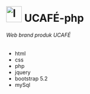 # <img src="https://user-images.githubusercontent.com/99374274/260878207-c7e796af-0160-415a-a678-fe1569423d3a.png" alt="logo" width="42.4" height="42.4" /> UCAFÉ-php 
###### Web brand produk UCAFÉ
- html
- css
- php
- jquery
- bootstrap 5.2
- mySql
